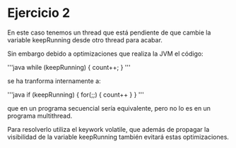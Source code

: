 Ejercicio 2
===========

En este caso tenemos un thread que está pendiente de que cambie la variable keepRunning desde otro thread para acabar.

Sin embargo debido a optimizaciones que realiza la JVM el código:

'''java
while (keepRunning) {
            count++;
}
'''

se ha tranforma internamente a:

'''java
if (keepRunning) {
	for(;;) {
		count++
	}
}
'''

que en un programa secuencial sería equivalente, pero no lo es en un programa multithread.

Para resolverlo utiliza el keywork volatile, que además de propagar la visibilidad de la variable keepRunning también evitará estas optimizaciones.